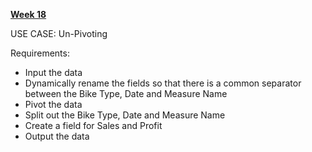 [**Week 18**](https://preppindata.blogspot.com/2022/05/2022-week-18-un-pivoting.html)

USE CASE: Un-Pivoting

Requirements:
- Input the data
- Dynamically rename the fields so that there is a common separator between the Bike Type, Date and Measure Name
- Pivot the data
- Split out the Bike Type, Date and Measure Name
- Create a field for Sales and Profit
- Output the data